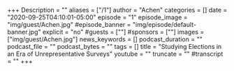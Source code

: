 +++
Description = ""
aliases = ["/1"]
author = "Achen"
categories = []
date = "2020-09-25T04:10:01-05:00"
episode = "1"
episode_image = "img/guest/Achen.jpg"
#episode_banner = "img/episode/default-banner.jpg"
explicit = "no"
#guests = [""]
#sponsors = [""]
images = ["img/guest/Achen.jpg"]
news_keywords = []
podcast_duration = ""
podcast_file = ""
podcast_bytes = ""
tags = []
title = "Studying Elections in an Era of Unrepresentative Surveys"
youtube = ""
truncate = ""
#transcript = ""
+++
